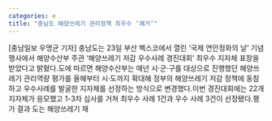 ```yaml
---
categories: e
title: "충남도 해양쓰레기 관리정책 최우수 ‘쾌거’"
---
```

[충남일보 우명균 기자] 충남도는 23일 부산 벡스코에서 열린 ‘국제 연안정화의 날’ 기념행사에서 해양수산부 주관 ‘해양쓰레기 저감 우수사례 경진대회’ 최우수 지자체 표창을 받았다고 밝혔다.도에 따르면 해양수산부는 매년 시·군·구를 대상으로 진행했던 해양쓰레기 관리역량 평가를 올해부터 시·도까지 확대해 정부의 해양쓰레기 저감 정책에 동참하고 우수사례를 발굴한 지자체를 선정하는 방식으로 변경했다.이번 경진대회에는 22개 지자체가 응모했고 1-3차 심사를 거쳐 최우수 사례 1건과 우수 사례 3건이 선정됐다.평가 결과 도는 해양쓰레기 재